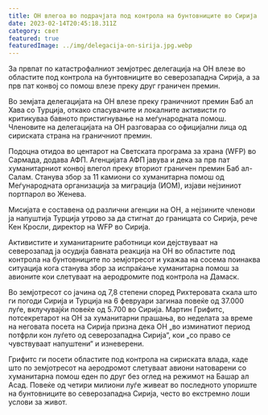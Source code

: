 ```yaml
---
title: ОН влегоа во подрачјата под контрола на бунтовниците во Сирија
date: 2023-02-14T20:45:18.311Z
category: свет
featured: true
featuredImage: ../img/delegacija-on-sirija.jpg.webp
---
```


За првпат по катастрофалниот земјотрес делегација на ОН влезе во областите под контрола на бунтовниците во северозападна Сирија, а за прв пат конвој со помош влезе преку друг граничен премин.

Во земјата делегацијата на ОН влезе преку граничниот премин Баб ал Хава со Турција, откако спасувачите и локалните активисти го критикуваа бавното пристигнување на меѓународната помош. Членовите на делегацијата на ОН разговараа со официјални лица од сириската страна на граничниот премин.

Подоцна отидоа во центарот на Светската програма за храна (WFP) во Сармада, додава АФП. Агенцијата АФП јавува и дека за прв пат хуманитарниот конвој влегол преку вториот граничен премин Баб ал-Салам. Станува збор за 11 камиони со хуманитарна помош од Меѓународната организација за миграција (ИОМ), изјави нејзиниот портпарол во Женева.

Мисијата е составена од различни агенции на ОН, а нејзините членови ја напуштија Турција утрово за да стигнат до границата со Сирија, рече Кен Кросли, директор на WFP во Сирија.

Активистите и хуманитарните работници кои дејствуваат на северозапад ја осудија бавната реакција на ОН во областите под контрола на бунтовниците по земјотресот и укажаа на сосема поинаква ситуација кога станува збор за испраќање хуманитарна помош за авионите кои слетуваат на аеродромите под контрола на Дамаск.

Во земјотресот со јачина од 7,8 степени според Рихтеровата скала што ги погоди Сирија и Турција на 6 февруари загинаа повеќе од 37.000 луѓе, вклучувајќи повеќе од 5.700 во Сирија. Мартин Грифитс, потсекретарот на ОН за хуманитарни прашања, во неделата за време на неговата посета на Сирија призна дека ОН „во ​​изминатиот период потфрли кон луѓето од северозападна Сирија“, кои „со право се чувствуваат напуштени“ и изневерени.

Грифитс ги посети областите под контрола на сириската влада, каде што по земјотресот на аеродромот слетуваат авиони натоварени со хуманитарна помош еден по друг без оглед на режимот на Башар ал Асад. Повеќе од четири милиони луѓе живеат во последното упориште на бунтовниците во северозападна Сирија, често во екстремно лоши услови за живот.
